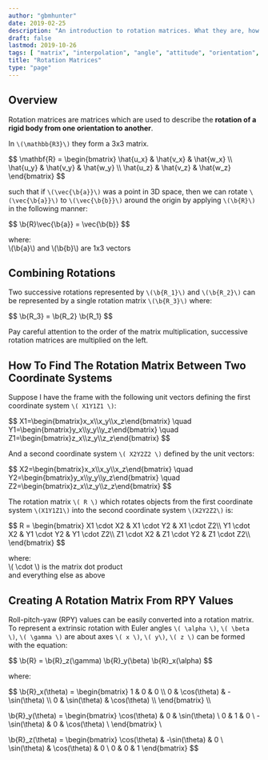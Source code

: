 ```yaml
---
author: "gbmhunter"
date: 2019-02-25
description: "An introduction to rotation matrices. What they are, how to calculate them, and what they are useful for!"
draft: false
lastmod: 2019-10-26
tags: [ "matrix", "interpolation", "angle", "attitude", "orientation", "vector", "rotation", "rotation matrix", "dot product", "reference frame", "coordinate system", "RPY", "Euler angles", "origin" ]
title: "Rotation Matrices"
type: "page"
---
```


## Overview

Rotation matrices are matrices which are used to describe the **rotation of a rigid body from one orientation to another**.

In `\(\mathbb{R3}\)` they form a 3x3 matrix.

<p>$$
\mathbf{R} = \begin{bmatrix} \hat{u_x} & \hat{v_x} & \hat{w_x} \\ \hat{u_y} & \hat{v_y} & \hat{w_y} \\ \hat{u_z} & \hat{v_z} & \hat{w_z} \end{bmatrix}
$$</p>

such that if `\(\vec{\b{a}}\)` was a point in 3D space, then we can rotate `\(\vec{\b{a}}\)` to `\(\vec{\b{b}}\)` around the origin by applying `\(\b{R}\)` in the following manner:

<p>$$
\b{R}\vec{\b{a}} = \vec{\b{b}}
$$</p>

<p class="centered">
where:<br>
\(\b{a}\) and \(\b{b}\) are 1x3 vectors<br>
</p>

## 

## Combining Rotations

Two successive rotations represented by `\(\b{R_1}\)` and `\(\b{R_2}\)` can be represented by a single rotation matrix `\(\b{R_3}\)` where:

<p>$$ \b{R_3} = \b{R_2} \b{R_1} $$</p>

Pay careful attention to the order of the matrix multiplication, successive rotation matrices are multiplied on the left.

## How To Find The Rotation Matrix Between Two Coordinate Systems

Suppose I have the frame with the following unit vectors defining the first coordinate system `\( X1Y1Z1 \)`:

<p>$$
X1=\begin{bmatrix}x_x\\x_y\\x_z\end{bmatrix} \quad Y1=\begin{bmatrix}y_x\\y_y\\y_z\end{bmatrix} \quad Z1=\begin{bmatrix}z_x\\z_y\\z_z\end{bmatrix}
$$</p>

And a second coordinate system `\( X2Y2Z2 \)` defined by the unit vectors:

<p>$$
X2=\begin{bmatrix}x_x\\x_y\\x_z\end{bmatrix} \quad Y2=\begin{bmatrix}y_x\\y_y\\y_z\end{bmatrix} \quad Z2=\begin{bmatrix}z_x\\z_y\\z_z\end{bmatrix}
$$</p>

The rotation matrix `\( R \)` which rotates objects from the first coordinate system `\(X1Y1Z1\)` into the second coordinate system `\(X2Y2Z2\)` is:

<p>$$
R = \begin{bmatrix}
  X1 \cdot X2 & X1 \cdot Y2 & X1 \cdot Z2\\
  Y1 \cdot X2 & Y1 \cdot Y2 & Y1 \cdot Z2\\
  Z1 \cdot X2 & Z1 \cdot Y2 & Z1 \cdot Z2\\
\end{bmatrix}
$$</p>

<p class="centered">
  where:<br>
  \( \cdot \) is the matrix dot product<br>
  and everything else as above
</p>

## Creating A Rotation Matrix From RPY Values

Roll-pitch-yaw (RPY) values can be easily converted into a rotation matrix. To represent a extrinsic rotation with Euler angles `\( \alpha \)`, `\( \beta \)`, `\( \gamma \)` are about axes `\( x \)`, `\( y\)`, `\( z \)` can be formed with the equation:

<p>$$ \b{R} = \b{R}_z(\gamma) \b{R}_y(\beta) \b{R}_x(\alpha) $$</p>

where:

<p>$$
\b{R}_x(\theta) = \begin{bmatrix}
  1 & 0            & 0             \\
  0 & \cos(\theta) & -\sin(\theta) \\
  0 & \sin(\theta) & \cos(\theta)  \\
\end{bmatrix} \\

\b{R}_y(\theta) = \begin{bmatrix} 
  \cos(\theta)  & 0 & \sin(\theta) \\
  0             & 1 & 0            \\
  -\sin(\theta) & 0 & \cos(\theta) \\
\end{bmatrix} \\

\b{R}_z(\theta) = \begin{bmatrix}
  \cos(\theta) & -\sin(\theta) & 0 \\
  \sin(\theta) & \cos(\theta)  & 0 \\
  0            & 0             & 1
\end{bmatrix}
$$</p>
